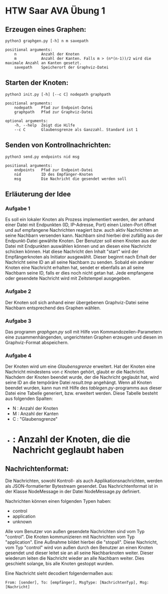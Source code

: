 # HTW Saar AVA Übung 1

## Erzeugen eines Graphen:
    python3 graphgen.py [-h] n m savepath
    
    positional arguments:
        n           Anzahl der Knoten
        m           Anzahl der Kanten. Falls m > (n*(n-1))/2 wird die maximale Anzahl an Kanten gesetzt.
        savepath    Speicherort der Graphviz-Datei
        

## Starten der Knoten:
    python3 init.py [-h] [--c C] nodepath graphpath
    
    positional arguments:
        nodepath    Pfad zur Endpoint-Datei
        graphpath   Pfad zur Graphviz-Datei
        
    optional arguments:
        -h, --help  Zeigt die Hilfe
        --c C       Glaubensgrenze als Ganzzahl. Standard ist 1
 
## Senden von Kontrollnachrichten:
    python3 send.py endpoints nid msg
    
    positional arguments:
        endpoints   Pfad zur Endpoint-Datei
        nid         ID des Empfänger-Knoten
        msg         Die Nachricht die gesendet werden soll
        
## Erläuterung der Idee
### Aufgabe 1
Es soll ein lokaler Knoten als Prozess implementiert werden, der anhand einer Datei mit Endpunkten (ID, IP-Adresse, Port) einen Listen-Port öffnet und auf empfangene Nachrichten reagiert bzw. auch aktiv Nachrichten an seine Nachbarn versenden kann. Nachbarn sind hierbei drei zufällig aus der Endpunkt-Datei gewählte Knoten. Der Benutzer soll einen Knoten aus der Datei mit Endpunkten auswählen können und an diesen eine Nachricht schicken können. Hat diese Nachricht den Inhalt "start" wird der Empfängerknoten als Initiator ausgewählt. Dieser beginnt nach Erhalt der Nachricht seine ID an all seine Nachbarn zu senden. Sobald ein anderer Knoten eine Nachricht erhalten hat, sendet er ebenfalls an all seine Nachbarn seine ID, falls er dies noch nicht getan hat. Jede empfangene oder gesendete Nachricht wird mit Zeitstempel ausgegeben. 

### Aufgabe 2
Der Knoten soll sich anhand einer übergebenen Graphviz-Datei seine Nachbarn entsprechend des Graphen wählen.

### Aufgabe 3
Das programm _graphgen.py_ soll mit Hilfe von Kommandozeilen-Parametern eine zusammenhängenden, ungerichteten Graphen erzeugen und diesen im Graphviz-Format abspeichern.

### Aufgabe 4
Der Knoten wird um eine _Glaubensgrenze_ erweitert. Hat der Knoten eine Nachricht mindestens von _c_ Knoten gehört, glaubt er die Nachricht. Nachdem der Knoten beendet wurde, der die Nachricht geglaubt hat, wird seine ID an die tempöräre Datei _result.tmp_ angehängt. Wenn all Knoten beendet wurden, kann nun mit Hilfe des _tablegen.py_-programms aus dieser Datei eine Tabelle generiert, bzw. erweitert werden. Diese Tabelle besteht aus folgenden Spalten:
* N : Anzahl der Knoten
* M : Anzahl der Kanten
* C : "Glaubensgrenze"
* # : Anzahl der Knoten, die die Nachricht geglaubt haben

## Nachrichtenformat:
Die Nachrichten, sowohl Kontroll- als auch Applikationsnachrichten, werden als JSON-formatierter Bytestream gesendet.
Das Nachrichtenformat ist in der Klasse NodeMessage in der Datei NodeMessage.py definiert. 

Nachrichten können einen folgenden Typen haben:
* control
* application
* unknown

Alle vom Benutzer von außen gesendete Nachrichten sind vom Typ "control". Die Knoten kommunizieren mit Nachrichten vom Typ "application". 
Eine Außnahme bildet hierbei die "stopall". Diese Nachricht, vom Typ "control" wird von außen durch den Benutzer an einen Knoten gesendet und dieser leitet sie an all seine Nachbarknoten weiter. Dieser wiederum leiten die Nachricht wieder an alle Nachbarn weiter. Dies geschieht solange, bis alle Knoten gestoppt wurden. 

Eine Nachricht sieht decodiert folgendermaßen aus:

    From: [sender], To: [empfänger], MsgType: [NachrichtenTyp], Msg: [Nachricht]
    
